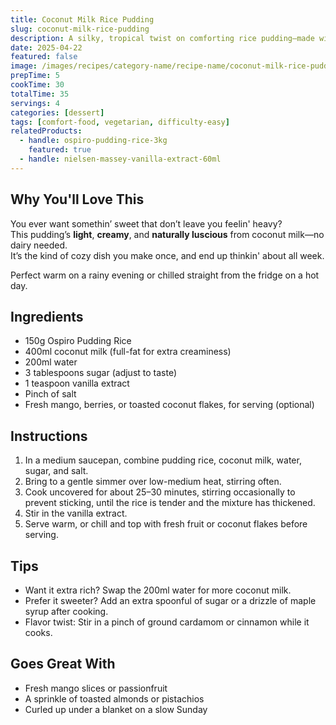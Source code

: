 ```yaml
---
title: Coconut Milk Rice Pudding
slug: coconut-milk-rice-pudding
description: A silky, tropical twist on comforting rice pudding—made with rich coconut milk and infused with warming cardamom and vanilla.
date: 2025-04-22
featured: false
image: /images/recipes/category-name/recipe-name/coconut-milk-rice-pudding.webp
prepTime: 5
cookTime: 30
totalTime: 35
servings: 4
categories: [dessert]
tags: [comfort-food, vegetarian, difficulty-easy]
relatedProducts:
  - handle: ospiro-pudding-rice-3kg
    featured: true
  - handle: nielsen-massey-vanilla-extract-60ml
---
```


## Why You'll Love This

You ever want somethin’ sweet that don’t leave you feelin' heavy?  
This pudding’s **light**, **creamy**, and **naturally luscious** from coconut milk—no dairy needed.  
It’s the kind of cozy dish you make once, and end up thinkin' about all week.

Perfect warm on a rainy evening or chilled straight from the fridge on a hot day.

## Ingredients

- 150g Ospiro Pudding Rice
- 400ml coconut milk (full-fat for extra creaminess)
- 200ml water
- 3 tablespoons sugar (adjust to taste)
- 1 teaspoon vanilla extract
- Pinch of salt
- Fresh mango, berries, or toasted coconut flakes, for serving (optional)

## Instructions

1. In a medium saucepan, combine pudding rice, coconut milk, water, sugar, and salt.
2. Bring to a gentle simmer over low-medium heat, stirring often.
3. Cook uncovered for about 25–30 minutes, stirring occasionally to prevent sticking, until the rice is tender and the mixture has thickened.
4. Stir in the vanilla extract.
5. Serve warm, or chill and top with fresh fruit or coconut flakes before serving.

## Tips

- Want it extra rich? Swap the 200ml water for more coconut milk.
- Prefer it sweeter? Add an extra spoonful of sugar or a drizzle of maple syrup after cooking.
- Flavor twist: Stir in a pinch of ground cardamom or cinnamon while it cooks.

## Goes Great With

- Fresh mango slices or passionfruit  
- A sprinkle of toasted almonds or pistachios  
- Curled up under a blanket on a slow Sunday